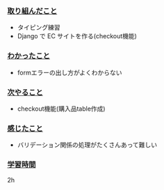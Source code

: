 ### <u>取り組んだこと</u>
- タイピング練習
- Django で EC サイトを作る(checkout機能)

### <u>わかったこと</u>
- formエラーの出し方がよくわからない

### <u>次やること</u>
- checkout機能(購入品table作成)

### <u>感じたこと</u>
- バリデーション関係の処理がたくさんあって難しい

### <u>学習時間</u>
2h